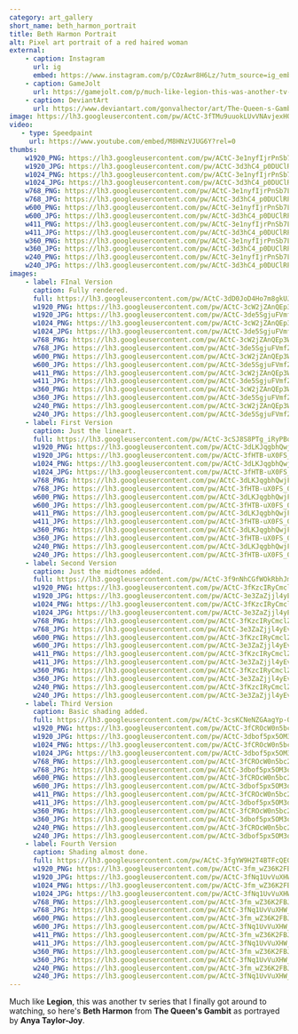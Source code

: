 ```yaml
---
category: art_gallery
short_name: beth_harmon_portrait
title: Beth Harmon Portrait
alt: Pixel art portrait of a red haired woman
external:
    - caption: Instagram
      url: ig
      embed: https://www.instagram.com/p/COzAwr8H6Lz/?utm_source=ig_embed&amp;utm_campaign=loading
    - caption: GameJolt
      url: https://gamejolt.com/p/much-like-legion-this-was-another-tv-series-that-i-finally-got-aro-gisjqzdj
    - caption: DeviantArt
      url: https://www.deviantart.com/gonvalhector/art/The-Queen-s-Gambit-879352538
image: https://lh3.googleusercontent.com/pw/ACtC-3fTMu9uuokLUvVNAvjexHQdDUsnLF0oGgrsCEbPq8eYS5pcYZEdzZmCfv23AJw2BP4m-DPKu0LyTdgn3J9kxnWJcYC9LdcXxhLuuxHnXFMftQqWgT4vkIVwGL3k19EOUEr0jOuvLiIiUsPbrQ3Ox8hD=w1200-h630-no?authuser=0
video:
   - type: Speedpaint
     url: https://www.youtube.com/embed/M8HNzVJUG6Y?rel=0
thumbs:
    w1920_PNG: https://lh3.googleusercontent.com/pw/ACtC-3e1nyfIjrPnSb7Lt0MHMw_Tx928VPVhDu7399emYvMZJaArV9i3AYMyU7hEyAY14-17cv0Nm15_EPYi9FjcwZ8_407HrbO-935XpcZyFZF0Qm7IAnj_TQKiAvSz0vf2dOHPlNJiX3rxeuizCSyVJ3vf=w355
    w1920_JPG: https://lh3.googleusercontent.com/pw/ACtC-3d3hC4_p0DUClRPEQ2rc_WL8ZJ-TyJSTnETx6lyJRLH1pcNqZtD-xXTCARta13rsiT9G6VrvYwCR57sQ3A57SLRoSnWHjV_ZkpFZQ6Qu-xflFzz5MgjwWwouDCl_wWux0rjeTDlSTyBuEdGr9nkRWTA=w355
    w1024_PNG: https://lh3.googleusercontent.com/pw/ACtC-3e1nyfIjrPnSb7Lt0MHMw_Tx928VPVhDu7399emYvMZJaArV9i3AYMyU7hEyAY14-17cv0Nm15_EPYi9FjcwZ8_407HrbO-935XpcZyFZF0Qm7IAnj_TQKiAvSz0vf2dOHPlNJiX3rxeuizCSyVJ3vf=w284
    w1024_JPG: https://lh3.googleusercontent.com/pw/ACtC-3d3hC4_p0DUClRPEQ2rc_WL8ZJ-TyJSTnETx6lyJRLH1pcNqZtD-xXTCARta13rsiT9G6VrvYwCR57sQ3A57SLRoSnWHjV_ZkpFZQ6Qu-xflFzz5MgjwWwouDCl_wWux0rjeTDlSTyBuEdGr9nkRWTA=w284
    w768_PNG: https://lh3.googleusercontent.com/pw/ACtC-3e1nyfIjrPnSb7Lt0MHMw_Tx928VPVhDu7399emYvMZJaArV9i3AYMyU7hEyAY14-17cv0Nm15_EPYi9FjcwZ8_407HrbO-935XpcZyFZF0Qm7IAnj_TQKiAvSz0vf2dOHPlNJiX3rxeuizCSyVJ3vf=w213
    w768_JPG: https://lh3.googleusercontent.com/pw/ACtC-3d3hC4_p0DUClRPEQ2rc_WL8ZJ-TyJSTnETx6lyJRLH1pcNqZtD-xXTCARta13rsiT9G6VrvYwCR57sQ3A57SLRoSnWHjV_ZkpFZQ6Qu-xflFzz5MgjwWwouDCl_wWux0rjeTDlSTyBuEdGr9nkRWTA=w213
    w600_PNG: https://lh3.googleusercontent.com/pw/ACtC-3e1nyfIjrPnSb7Lt0MHMw_Tx928VPVhDu7399emYvMZJaArV9i3AYMyU7hEyAY14-17cv0Nm15_EPYi9FjcwZ8_407HrbO-935XpcZyFZF0Qm7IAnj_TQKiAvSz0vf2dOHPlNJiX3rxeuizCSyVJ3vf=w166
    w600_JPG: https://lh3.googleusercontent.com/pw/ACtC-3d3hC4_p0DUClRPEQ2rc_WL8ZJ-TyJSTnETx6lyJRLH1pcNqZtD-xXTCARta13rsiT9G6VrvYwCR57sQ3A57SLRoSnWHjV_ZkpFZQ6Qu-xflFzz5MgjwWwouDCl_wWux0rjeTDlSTyBuEdGr9nkRWTA=w166
    w411_PNG: https://lh3.googleusercontent.com/pw/ACtC-3e1nyfIjrPnSb7Lt0MHMw_Tx928VPVhDu7399emYvMZJaArV9i3AYMyU7hEyAY14-17cv0Nm15_EPYi9FjcwZ8_407HrbO-935XpcZyFZF0Qm7IAnj_TQKiAvSz0vf2dOHPlNJiX3rxeuizCSyVJ3vf=w114
    w411_JPG: https://lh3.googleusercontent.com/pw/ACtC-3d3hC4_p0DUClRPEQ2rc_WL8ZJ-TyJSTnETx6lyJRLH1pcNqZtD-xXTCARta13rsiT9G6VrvYwCR57sQ3A57SLRoSnWHjV_ZkpFZQ6Qu-xflFzz5MgjwWwouDCl_wWux0rjeTDlSTyBuEdGr9nkRWTA=w114
    w360_PNG: https://lh3.googleusercontent.com/pw/ACtC-3e1nyfIjrPnSb7Lt0MHMw_Tx928VPVhDu7399emYvMZJaArV9i3AYMyU7hEyAY14-17cv0Nm15_EPYi9FjcwZ8_407HrbO-935XpcZyFZF0Qm7IAnj_TQKiAvSz0vf2dOHPlNJiX3rxeuizCSyVJ3vf=w100
    w360_JPG: https://lh3.googleusercontent.com/pw/ACtC-3d3hC4_p0DUClRPEQ2rc_WL8ZJ-TyJSTnETx6lyJRLH1pcNqZtD-xXTCARta13rsiT9G6VrvYwCR57sQ3A57SLRoSnWHjV_ZkpFZQ6Qu-xflFzz5MgjwWwouDCl_wWux0rjeTDlSTyBuEdGr9nkRWTA=w100
    w240_PNG: https://lh3.googleusercontent.com/pw/ACtC-3e1nyfIjrPnSb7Lt0MHMw_Tx928VPVhDu7399emYvMZJaArV9i3AYMyU7hEyAY14-17cv0Nm15_EPYi9FjcwZ8_407HrbO-935XpcZyFZF0Qm7IAnj_TQKiAvSz0vf2dOHPlNJiX3rxeuizCSyVJ3vf=w66
    w240_JPG: https://lh3.googleusercontent.com/pw/ACtC-3d3hC4_p0DUClRPEQ2rc_WL8ZJ-TyJSTnETx6lyJRLH1pcNqZtD-xXTCARta13rsiT9G6VrvYwCR57sQ3A57SLRoSnWHjV_ZkpFZQ6Qu-xflFzz5MgjwWwouDCl_wWux0rjeTDlSTyBuEdGr9nkRWTA=w66
images:
    - label: FInal Version
      caption: Fully rendered.
      full: https://lh3.googleusercontent.com/pw/ACtC-3dD0JoD4Ho7m8gkUJ7IQMPxAeq5-gLqYuTUCwx9oxFf7f00FyfoBzNYRkMy6JFAxJUx7D3RONHlQwUgXt-SK1zYUgLGBWYsSrcRttBGLHt03Km2iquhA0B2IXqy7pkRgTzzIHFt4BRs0PVyr1RGueJU=w1080
      w1920_PNG: https://lh3.googleusercontent.com/pw/ACtC-3cW2jZAnQEp3W2eM3mqyqHL0Zh6vLqusm0sjbq_mrQfLIbAFmcsZy3xLPsbHmz7XPhbXVACQ-tSWYl1n76eFoJNWdc1ePA9B3NfWq98_J8MG_dDnYywevwV6K3esmKVZGO4EBTDLMtNC5AIULZr_mHU=w850
      w1920_JPG: https://lh3.googleusercontent.com/pw/ACtC-3de5SgjuFVmfZh2SBpEdJnFOaaNhL8UFmATt4p4lpihh49dYLGRqzVZLHA3MZ90Sah-A78aMwWpUmIaOrqtOM7tp1R3tyImWxw5aKIaBK_qwqDxjiTLyXuyKTY0fo02xeE942B5wPJAecq5JgyOHBdF=w850
      w1024_PNG: https://lh3.googleusercontent.com/pw/ACtC-3cW2jZAnQEp3W2eM3mqyqHL0Zh6vLqusm0sjbq_mrQfLIbAFmcsZy3xLPsbHmz7XPhbXVACQ-tSWYl1n76eFoJNWdc1ePA9B3NfWq98_J8MG_dDnYywevwV6K3esmKVZGO4EBTDLMtNC5AIULZr_mHU=w711
      w1024_JPG: https://lh3.googleusercontent.com/pw/ACtC-3de5SgjuFVmfZh2SBpEdJnFOaaNhL8UFmATt4p4lpihh49dYLGRqzVZLHA3MZ90Sah-A78aMwWpUmIaOrqtOM7tp1R3tyImWxw5aKIaBK_qwqDxjiTLyXuyKTY0fo02xeE942B5wPJAecq5JgyOHBdF=w711
      w768_PNG: https://lh3.googleusercontent.com/pw/ACtC-3cW2jZAnQEp3W2eM3mqyqHL0Zh6vLqusm0sjbq_mrQfLIbAFmcsZy3xLPsbHmz7XPhbXVACQ-tSWYl1n76eFoJNWdc1ePA9B3NfWq98_J8MG_dDnYywevwV6K3esmKVZGO4EBTDLMtNC5AIULZr_mHU=w533
      w768_JPG: https://lh3.googleusercontent.com/pw/ACtC-3de5SgjuFVmfZh2SBpEdJnFOaaNhL8UFmATt4p4lpihh49dYLGRqzVZLHA3MZ90Sah-A78aMwWpUmIaOrqtOM7tp1R3tyImWxw5aKIaBK_qwqDxjiTLyXuyKTY0fo02xeE942B5wPJAecq5JgyOHBdF=w533
      w600_PNG: https://lh3.googleusercontent.com/pw/ACtC-3cW2jZAnQEp3W2eM3mqyqHL0Zh6vLqusm0sjbq_mrQfLIbAFmcsZy3xLPsbHmz7XPhbXVACQ-tSWYl1n76eFoJNWdc1ePA9B3NfWq98_J8MG_dDnYywevwV6K3esmKVZGO4EBTDLMtNC5AIULZr_mHU=w416
      w600_JPG: https://lh3.googleusercontent.com/pw/ACtC-3de5SgjuFVmfZh2SBpEdJnFOaaNhL8UFmATt4p4lpihh49dYLGRqzVZLHA3MZ90Sah-A78aMwWpUmIaOrqtOM7tp1R3tyImWxw5aKIaBK_qwqDxjiTLyXuyKTY0fo02xeE942B5wPJAecq5JgyOHBdF=w416
      w411_PNG: https://lh3.googleusercontent.com/pw/ACtC-3cW2jZAnQEp3W2eM3mqyqHL0Zh6vLqusm0sjbq_mrQfLIbAFmcsZy3xLPsbHmz7XPhbXVACQ-tSWYl1n76eFoJNWdc1ePA9B3NfWq98_J8MG_dDnYywevwV6K3esmKVZGO4EBTDLMtNC5AIULZr_mHU=w285
      w411_JPG: https://lh3.googleusercontent.com/pw/ACtC-3de5SgjuFVmfZh2SBpEdJnFOaaNhL8UFmATt4p4lpihh49dYLGRqzVZLHA3MZ90Sah-A78aMwWpUmIaOrqtOM7tp1R3tyImWxw5aKIaBK_qwqDxjiTLyXuyKTY0fo02xeE942B5wPJAecq5JgyOHBdF=w285
      w360_PNG: https://lh3.googleusercontent.com/pw/ACtC-3cW2jZAnQEp3W2eM3mqyqHL0Zh6vLqusm0sjbq_mrQfLIbAFmcsZy3xLPsbHmz7XPhbXVACQ-tSWYl1n76eFoJNWdc1ePA9B3NfWq98_J8MG_dDnYywevwV6K3esmKVZGO4EBTDLMtNC5AIULZr_mHU=w250
      w360_JPG: https://lh3.googleusercontent.com/pw/ACtC-3de5SgjuFVmfZh2SBpEdJnFOaaNhL8UFmATt4p4lpihh49dYLGRqzVZLHA3MZ90Sah-A78aMwWpUmIaOrqtOM7tp1R3tyImWxw5aKIaBK_qwqDxjiTLyXuyKTY0fo02xeE942B5wPJAecq5JgyOHBdF=w250
      w240_PNG: https://lh3.googleusercontent.com/pw/ACtC-3cW2jZAnQEp3W2eM3mqyqHL0Zh6vLqusm0sjbq_mrQfLIbAFmcsZy3xLPsbHmz7XPhbXVACQ-tSWYl1n76eFoJNWdc1ePA9B3NfWq98_J8MG_dDnYywevwV6K3esmKVZGO4EBTDLMtNC5AIULZr_mHU=w166
      w240_JPG: https://lh3.googleusercontent.com/pw/ACtC-3de5SgjuFVmfZh2SBpEdJnFOaaNhL8UFmATt4p4lpihh49dYLGRqzVZLHA3MZ90Sah-A78aMwWpUmIaOrqtOM7tp1R3tyImWxw5aKIaBK_qwqDxjiTLyXuyKTY0fo02xeE942B5wPJAecq5JgyOHBdF=w166
    - label: First Version
      caption: Just the lineart.
      full: https://lh3.googleusercontent.com/pw/ACtC-3cSJ8S8PTg_iRyPBoK98SmScdTbmlP6Y-Z_VMTHL8lbsIT7w0HR7yhTpANNFmrnf5TGd6BYLNJqbAADo-v_7IyMw5yG0MgEQrtGEbedB40hlNwP70_O34QGAJTH6svANw5X6Jb4RoRn5fy6fursvfIf=w1080
      w1920_PNG: https://lh3.googleusercontent.com/pw/ACtC-3dLKJqgbhQwjF0e9Ssa5wflF9XDdjOBSwdUhRTSz8dYZ-lmsiFpI-jsk0e4AHjLA1wK8EJgA8aDioXRiZ8YDG6SsM2Knd4pAjhrmsfaCrN37wlWEOxzU_A6PeQ8IMNH4qkM0PDwZDqY3584qoCWvjA9=w850
      w1920_JPG: https://lh3.googleusercontent.com/pw/ACtC-3fHTB-uX0FS_0Kk-ggHNRAVYAHiMFfsPVXkT9khQsEe99dBImcJU40iiWnIDdu11uXpzQPEc0gMgoocw9MXA0viPwCPFWQN3TwZ4EpFUaQqzIFQn0SB05-t4nGVXwGOP4OaW1HMNZBjapI3PgXYe1DA=w850
      w1024_PNG: https://lh3.googleusercontent.com/pw/ACtC-3dLKJqgbhQwjF0e9Ssa5wflF9XDdjOBSwdUhRTSz8dYZ-lmsiFpI-jsk0e4AHjLA1wK8EJgA8aDioXRiZ8YDG6SsM2Knd4pAjhrmsfaCrN37wlWEOxzU_A6PeQ8IMNH4qkM0PDwZDqY3584qoCWvjA9=w711
      w1024_JPG: https://lh3.googleusercontent.com/pw/ACtC-3fHTB-uX0FS_0Kk-ggHNRAVYAHiMFfsPVXkT9khQsEe99dBImcJU40iiWnIDdu11uXpzQPEc0gMgoocw9MXA0viPwCPFWQN3TwZ4EpFUaQqzIFQn0SB05-t4nGVXwGOP4OaW1HMNZBjapI3PgXYe1DA=w711
      w768_PNG: https://lh3.googleusercontent.com/pw/ACtC-3dLKJqgbhQwjF0e9Ssa5wflF9XDdjOBSwdUhRTSz8dYZ-lmsiFpI-jsk0e4AHjLA1wK8EJgA8aDioXRiZ8YDG6SsM2Knd4pAjhrmsfaCrN37wlWEOxzU_A6PeQ8IMNH4qkM0PDwZDqY3584qoCWvjA9=w533
      w768_JPG: https://lh3.googleusercontent.com/pw/ACtC-3fHTB-uX0FS_0Kk-ggHNRAVYAHiMFfsPVXkT9khQsEe99dBImcJU40iiWnIDdu11uXpzQPEc0gMgoocw9MXA0viPwCPFWQN3TwZ4EpFUaQqzIFQn0SB05-t4nGVXwGOP4OaW1HMNZBjapI3PgXYe1DA=w533
      w600_PNG: https://lh3.googleusercontent.com/pw/ACtC-3dLKJqgbhQwjF0e9Ssa5wflF9XDdjOBSwdUhRTSz8dYZ-lmsiFpI-jsk0e4AHjLA1wK8EJgA8aDioXRiZ8YDG6SsM2Knd4pAjhrmsfaCrN37wlWEOxzU_A6PeQ8IMNH4qkM0PDwZDqY3584qoCWvjA9=w416
      w600_JPG: https://lh3.googleusercontent.com/pw/ACtC-3fHTB-uX0FS_0Kk-ggHNRAVYAHiMFfsPVXkT9khQsEe99dBImcJU40iiWnIDdu11uXpzQPEc0gMgoocw9MXA0viPwCPFWQN3TwZ4EpFUaQqzIFQn0SB05-t4nGVXwGOP4OaW1HMNZBjapI3PgXYe1DA=w416
      w411_PNG: https://lh3.googleusercontent.com/pw/ACtC-3dLKJqgbhQwjF0e9Ssa5wflF9XDdjOBSwdUhRTSz8dYZ-lmsiFpI-jsk0e4AHjLA1wK8EJgA8aDioXRiZ8YDG6SsM2Knd4pAjhrmsfaCrN37wlWEOxzU_A6PeQ8IMNH4qkM0PDwZDqY3584qoCWvjA9=w285
      w411_JPG: https://lh3.googleusercontent.com/pw/ACtC-3fHTB-uX0FS_0Kk-ggHNRAVYAHiMFfsPVXkT9khQsEe99dBImcJU40iiWnIDdu11uXpzQPEc0gMgoocw9MXA0viPwCPFWQN3TwZ4EpFUaQqzIFQn0SB05-t4nGVXwGOP4OaW1HMNZBjapI3PgXYe1DA=w285
      w360_PNG: https://lh3.googleusercontent.com/pw/ACtC-3dLKJqgbhQwjF0e9Ssa5wflF9XDdjOBSwdUhRTSz8dYZ-lmsiFpI-jsk0e4AHjLA1wK8EJgA8aDioXRiZ8YDG6SsM2Knd4pAjhrmsfaCrN37wlWEOxzU_A6PeQ8IMNH4qkM0PDwZDqY3584qoCWvjA9=w250
      w360_JPG: https://lh3.googleusercontent.com/pw/ACtC-3fHTB-uX0FS_0Kk-ggHNRAVYAHiMFfsPVXkT9khQsEe99dBImcJU40iiWnIDdu11uXpzQPEc0gMgoocw9MXA0viPwCPFWQN3TwZ4EpFUaQqzIFQn0SB05-t4nGVXwGOP4OaW1HMNZBjapI3PgXYe1DA=w250
      w240_PNG: https://lh3.googleusercontent.com/pw/ACtC-3dLKJqgbhQwjF0e9Ssa5wflF9XDdjOBSwdUhRTSz8dYZ-lmsiFpI-jsk0e4AHjLA1wK8EJgA8aDioXRiZ8YDG6SsM2Knd4pAjhrmsfaCrN37wlWEOxzU_A6PeQ8IMNH4qkM0PDwZDqY3584qoCWvjA9=w166
      w240_JPG: https://lh3.googleusercontent.com/pw/ACtC-3fHTB-uX0FS_0Kk-ggHNRAVYAHiMFfsPVXkT9khQsEe99dBImcJU40iiWnIDdu11uXpzQPEc0gMgoocw9MXA0viPwCPFWQN3TwZ4EpFUaQqzIFQn0SB05-t4nGVXwGOP4OaW1HMNZBjapI3PgXYe1DA=w166
    - label: Second Version
      caption: Just the midtones added.
      full: https://lh3.googleusercontent.com/pw/ACtC-3f9nNhCGfWOkRbhJmS7Q_mXgQQw-B31iIIjGyzb9xGPDxq3N_P-LsLiHVIlyVM4xAX3E1oDkRSRjJwqg4W9NeZJ7W6NwyJ1iMvN5Q-vTBUK1YSk_H3ykh70HyBrB_xkxpgG1db1zuuFgwEeFfZF8d41=w1080
      w1920_PNG: https://lh3.googleusercontent.com/pw/ACtC-3fKzcIRyCmclZ_PlDxYcn576HDZwKmjRE_J2R6qxOQasAbUnddiW-T1jmCZLy9-eUcBoNcos3o2QtUeK5KBogMn8zOZVun3y8Ni8vpMdn_CUDY7_J0hhAhK2iZRbZqLI_6ljMmWB-_DLOOjDe5y-PX8=w850
      w1920_JPG: https://lh3.googleusercontent.com/pw/ACtC-3e3ZaZjjl4yEv-KMDZPPKFTf7Lp89to0uf-jbkJPNDzDxWnKxElwjcFdRTQnaajxWcCdElgBCJFEvlVMECRu4BT_iOD5723QyuP-coDGPi_iZ0axPZAz6NWrs7ghfj51Q90KwrBO5wIqJIy87ybHwxx=w850
      w1024_PNG: https://lh3.googleusercontent.com/pw/ACtC-3fKzcIRyCmclZ_PlDxYcn576HDZwKmjRE_J2R6qxOQasAbUnddiW-T1jmCZLy9-eUcBoNcos3o2QtUeK5KBogMn8zOZVun3y8Ni8vpMdn_CUDY7_J0hhAhK2iZRbZqLI_6ljMmWB-_DLOOjDe5y-PX8=w711
      w1024_JPG: https://lh3.googleusercontent.com/pw/ACtC-3e3ZaZjjl4yEv-KMDZPPKFTf7Lp89to0uf-jbkJPNDzDxWnKxElwjcFdRTQnaajxWcCdElgBCJFEvlVMECRu4BT_iOD5723QyuP-coDGPi_iZ0axPZAz6NWrs7ghfj51Q90KwrBO5wIqJIy87ybHwxx=w711
      w768_PNG: https://lh3.googleusercontent.com/pw/ACtC-3fKzcIRyCmclZ_PlDxYcn576HDZwKmjRE_J2R6qxOQasAbUnddiW-T1jmCZLy9-eUcBoNcos3o2QtUeK5KBogMn8zOZVun3y8Ni8vpMdn_CUDY7_J0hhAhK2iZRbZqLI_6ljMmWB-_DLOOjDe5y-PX8=w533
      w768_JPG: https://lh3.googleusercontent.com/pw/ACtC-3e3ZaZjjl4yEv-KMDZPPKFTf7Lp89to0uf-jbkJPNDzDxWnKxElwjcFdRTQnaajxWcCdElgBCJFEvlVMECRu4BT_iOD5723QyuP-coDGPi_iZ0axPZAz6NWrs7ghfj51Q90KwrBO5wIqJIy87ybHwxx=w533
      w600_PNG: https://lh3.googleusercontent.com/pw/ACtC-3fKzcIRyCmclZ_PlDxYcn576HDZwKmjRE_J2R6qxOQasAbUnddiW-T1jmCZLy9-eUcBoNcos3o2QtUeK5KBogMn8zOZVun3y8Ni8vpMdn_CUDY7_J0hhAhK2iZRbZqLI_6ljMmWB-_DLOOjDe5y-PX8=w416
      w600_JPG: https://lh3.googleusercontent.com/pw/ACtC-3e3ZaZjjl4yEv-KMDZPPKFTf7Lp89to0uf-jbkJPNDzDxWnKxElwjcFdRTQnaajxWcCdElgBCJFEvlVMECRu4BT_iOD5723QyuP-coDGPi_iZ0axPZAz6NWrs7ghfj51Q90KwrBO5wIqJIy87ybHwxx=w416
      w411_PNG: https://lh3.googleusercontent.com/pw/ACtC-3fKzcIRyCmclZ_PlDxYcn576HDZwKmjRE_J2R6qxOQasAbUnddiW-T1jmCZLy9-eUcBoNcos3o2QtUeK5KBogMn8zOZVun3y8Ni8vpMdn_CUDY7_J0hhAhK2iZRbZqLI_6ljMmWB-_DLOOjDe5y-PX8=w285
      w411_JPG: https://lh3.googleusercontent.com/pw/ACtC-3e3ZaZjjl4yEv-KMDZPPKFTf7Lp89to0uf-jbkJPNDzDxWnKxElwjcFdRTQnaajxWcCdElgBCJFEvlVMECRu4BT_iOD5723QyuP-coDGPi_iZ0axPZAz6NWrs7ghfj51Q90KwrBO5wIqJIy87ybHwxx=w285
      w360_PNG: https://lh3.googleusercontent.com/pw/ACtC-3fKzcIRyCmclZ_PlDxYcn576HDZwKmjRE_J2R6qxOQasAbUnddiW-T1jmCZLy9-eUcBoNcos3o2QtUeK5KBogMn8zOZVun3y8Ni8vpMdn_CUDY7_J0hhAhK2iZRbZqLI_6ljMmWB-_DLOOjDe5y-PX8=w250
      w360_JPG: https://lh3.googleusercontent.com/pw/ACtC-3e3ZaZjjl4yEv-KMDZPPKFTf7Lp89to0uf-jbkJPNDzDxWnKxElwjcFdRTQnaajxWcCdElgBCJFEvlVMECRu4BT_iOD5723QyuP-coDGPi_iZ0axPZAz6NWrs7ghfj51Q90KwrBO5wIqJIy87ybHwxx=w250
      w240_PNG: https://lh3.googleusercontent.com/pw/ACtC-3fKzcIRyCmclZ_PlDxYcn576HDZwKmjRE_J2R6qxOQasAbUnddiW-T1jmCZLy9-eUcBoNcos3o2QtUeK5KBogMn8zOZVun3y8Ni8vpMdn_CUDY7_J0hhAhK2iZRbZqLI_6ljMmWB-_DLOOjDe5y-PX8=w166
      w240_JPG: https://lh3.googleusercontent.com/pw/ACtC-3e3ZaZjjl4yEv-KMDZPPKFTf7Lp89to0uf-jbkJPNDzDxWnKxElwjcFdRTQnaajxWcCdElgBCJFEvlVMECRu4BT_iOD5723QyuP-coDGPi_iZ0axPZAz6NWrs7ghfj51Q90KwrBO5wIqJIy87ybHwxx=w166
    - label: Third Version
      caption: Basic shading added.
      full: https://lh3.googleusercontent.com/pw/ACtC-3csKCNeNZGAagYp-OTXOqT5J9y751e5lwu8fyDxEQaiXY7zknF6FDIb_t1uQVqKBRhBThNikV9FdmjOC1FkMNZsq-ybQjSn_oo_C-3-5bzNPdWjN_h66n5WaQBMU110hxcDVS8fL7dO-VINqS8uUEkm=w1080
      w1920_PNG: https://lh3.googleusercontent.com/pw/ACtC-3fCROcW0n5bc2xzCtoGkwHg5qg0fGmZWE6ruuNU2XsqInEvTK6u4rQgOg4y5x8qzuE-C976oaFAOX2uoF437Rpu1EZyTGPm-cY9heAC5uxoM_-R2s8-s6KO7tR_kAjDF_UHyY6JfaXZBVP94rASQhd_=w850
      w1920_JPG: https://lh3.googleusercontent.com/pw/ACtC-3dbof5px5OM3q96i3YcJYSIydoPtKoMgDdSvbXAW8jfxo9x7xAtaM9m587VTfdARxyNWpmpmj7mM9mOpslm8ULdpyRvyp6DcipdvjHChIMOFPfNjQjzE0_nrUpvgxMuQBXcZPW01x4x7TREjByG39cS=w850
      w1024_PNG: https://lh3.googleusercontent.com/pw/ACtC-3fCROcW0n5bc2xzCtoGkwHg5qg0fGmZWE6ruuNU2XsqInEvTK6u4rQgOg4y5x8qzuE-C976oaFAOX2uoF437Rpu1EZyTGPm-cY9heAC5uxoM_-R2s8-s6KO7tR_kAjDF_UHyY6JfaXZBVP94rASQhd_=w711
      w1024_JPG: https://lh3.googleusercontent.com/pw/ACtC-3dbof5px5OM3q96i3YcJYSIydoPtKoMgDdSvbXAW8jfxo9x7xAtaM9m587VTfdARxyNWpmpmj7mM9mOpslm8ULdpyRvyp6DcipdvjHChIMOFPfNjQjzE0_nrUpvgxMuQBXcZPW01x4x7TREjByG39cS=w711
      w768_PNG: https://lh3.googleusercontent.com/pw/ACtC-3fCROcW0n5bc2xzCtoGkwHg5qg0fGmZWE6ruuNU2XsqInEvTK6u4rQgOg4y5x8qzuE-C976oaFAOX2uoF437Rpu1EZyTGPm-cY9heAC5uxoM_-R2s8-s6KO7tR_kAjDF_UHyY6JfaXZBVP94rASQhd_=w533
      w768_JPG: https://lh3.googleusercontent.com/pw/ACtC-3dbof5px5OM3q96i3YcJYSIydoPtKoMgDdSvbXAW8jfxo9x7xAtaM9m587VTfdARxyNWpmpmj7mM9mOpslm8ULdpyRvyp6DcipdvjHChIMOFPfNjQjzE0_nrUpvgxMuQBXcZPW01x4x7TREjByG39cS=w533
      w600_PNG: https://lh3.googleusercontent.com/pw/ACtC-3fCROcW0n5bc2xzCtoGkwHg5qg0fGmZWE6ruuNU2XsqInEvTK6u4rQgOg4y5x8qzuE-C976oaFAOX2uoF437Rpu1EZyTGPm-cY9heAC5uxoM_-R2s8-s6KO7tR_kAjDF_UHyY6JfaXZBVP94rASQhd_=w416
      w600_JPG: https://lh3.googleusercontent.com/pw/ACtC-3dbof5px5OM3q96i3YcJYSIydoPtKoMgDdSvbXAW8jfxo9x7xAtaM9m587VTfdARxyNWpmpmj7mM9mOpslm8ULdpyRvyp6DcipdvjHChIMOFPfNjQjzE0_nrUpvgxMuQBXcZPW01x4x7TREjByG39cS=w416
      w411_PNG: https://lh3.googleusercontent.com/pw/ACtC-3fCROcW0n5bc2xzCtoGkwHg5qg0fGmZWE6ruuNU2XsqInEvTK6u4rQgOg4y5x8qzuE-C976oaFAOX2uoF437Rpu1EZyTGPm-cY9heAC5uxoM_-R2s8-s6KO7tR_kAjDF_UHyY6JfaXZBVP94rASQhd_=w285
      w411_JPG: https://lh3.googleusercontent.com/pw/ACtC-3dbof5px5OM3q96i3YcJYSIydoPtKoMgDdSvbXAW8jfxo9x7xAtaM9m587VTfdARxyNWpmpmj7mM9mOpslm8ULdpyRvyp6DcipdvjHChIMOFPfNjQjzE0_nrUpvgxMuQBXcZPW01x4x7TREjByG39cS=w285
      w360_PNG: https://lh3.googleusercontent.com/pw/ACtC-3fCROcW0n5bc2xzCtoGkwHg5qg0fGmZWE6ruuNU2XsqInEvTK6u4rQgOg4y5x8qzuE-C976oaFAOX2uoF437Rpu1EZyTGPm-cY9heAC5uxoM_-R2s8-s6KO7tR_kAjDF_UHyY6JfaXZBVP94rASQhd_=w250
      w360_JPG: https://lh3.googleusercontent.com/pw/ACtC-3dbof5px5OM3q96i3YcJYSIydoPtKoMgDdSvbXAW8jfxo9x7xAtaM9m587VTfdARxyNWpmpmj7mM9mOpslm8ULdpyRvyp6DcipdvjHChIMOFPfNjQjzE0_nrUpvgxMuQBXcZPW01x4x7TREjByG39cS=w250
      w240_PNG: https://lh3.googleusercontent.com/pw/ACtC-3fCROcW0n5bc2xzCtoGkwHg5qg0fGmZWE6ruuNU2XsqInEvTK6u4rQgOg4y5x8qzuE-C976oaFAOX2uoF437Rpu1EZyTGPm-cY9heAC5uxoM_-R2s8-s6KO7tR_kAjDF_UHyY6JfaXZBVP94rASQhd_=w166
      w240_JPG: https://lh3.googleusercontent.com/pw/ACtC-3dbof5px5OM3q96i3YcJYSIydoPtKoMgDdSvbXAW8jfxo9x7xAtaM9m587VTfdARxyNWpmpmj7mM9mOpslm8ULdpyRvyp6DcipdvjHChIMOFPfNjQjzE0_nrUpvgxMuQBXcZPW01x4x7TREjByG39cS=w166
    - label: Fourth Version
      caption: Shading almost done.
      full: https://lh3.googleusercontent.com/pw/ACtC-3fgYW9H2T4BTFcQEGsVU0yQYxPRDzOn4faUc6kK21t4hJYS33cIayXCLdWudg-SHUb6UbC4Xw4ifdVxb3YJFB_GQGDLmbnYcPH-mcujNFv5MqIadfFucgI0j578YiCFuEJwcHIFFyQrUq1gXou1BQmv=w1080
      w1920_PNG: https://lh3.googleusercontent.com/pw/ACtC-3fm_wZ36K2FBJyjT8blzIHdYOaoqt_Vjgau0Xystg7XJeXlgopS4KjePAZLbyBU4JVgLF1dGiDWCc_zsPmY3dyhWszCnfr-udcbntWSM-F5sDsyMcf5GTEoRBgLQQCdUwXOCPHlkh-AFGuNfOhenynp=w850
      w1920_JPG: https://lh3.googleusercontent.com/pw/ACtC-3fNq1UvVuXHW_azp7e6eL8k2k0W4a8dFDnnpAWwD4j2u6D87YUhn_gKhhB5W2RH77s22XbtDbBc6VQbMGo2uvAz3v4xuwmYkeqrCgp0xIk_cMP-QBTRE87voWcUK7mN6dCYbZlINmtENEdEMbtFgVyM=w850
      w1024_PNG: https://lh3.googleusercontent.com/pw/ACtC-3fm_wZ36K2FBJyjT8blzIHdYOaoqt_Vjgau0Xystg7XJeXlgopS4KjePAZLbyBU4JVgLF1dGiDWCc_zsPmY3dyhWszCnfr-udcbntWSM-F5sDsyMcf5GTEoRBgLQQCdUwXOCPHlkh-AFGuNfOhenynp=w711
      w1024_JPG: https://lh3.googleusercontent.com/pw/ACtC-3fNq1UvVuXHW_azp7e6eL8k2k0W4a8dFDnnpAWwD4j2u6D87YUhn_gKhhB5W2RH77s22XbtDbBc6VQbMGo2uvAz3v4xuwmYkeqrCgp0xIk_cMP-QBTRE87voWcUK7mN6dCYbZlINmtENEdEMbtFgVyM=w711
      w768_PNG: https://lh3.googleusercontent.com/pw/ACtC-3fm_wZ36K2FBJyjT8blzIHdYOaoqt_Vjgau0Xystg7XJeXlgopS4KjePAZLbyBU4JVgLF1dGiDWCc_zsPmY3dyhWszCnfr-udcbntWSM-F5sDsyMcf5GTEoRBgLQQCdUwXOCPHlkh-AFGuNfOhenynp=w533
      w768_JPG: https://lh3.googleusercontent.com/pw/ACtC-3fNq1UvVuXHW_azp7e6eL8k2k0W4a8dFDnnpAWwD4j2u6D87YUhn_gKhhB5W2RH77s22XbtDbBc6VQbMGo2uvAz3v4xuwmYkeqrCgp0xIk_cMP-QBTRE87voWcUK7mN6dCYbZlINmtENEdEMbtFgVyM=w533
      w600_PNG: https://lh3.googleusercontent.com/pw/ACtC-3fm_wZ36K2FBJyjT8blzIHdYOaoqt_Vjgau0Xystg7XJeXlgopS4KjePAZLbyBU4JVgLF1dGiDWCc_zsPmY3dyhWszCnfr-udcbntWSM-F5sDsyMcf5GTEoRBgLQQCdUwXOCPHlkh-AFGuNfOhenynp=w416
      w600_JPG: https://lh3.googleusercontent.com/pw/ACtC-3fNq1UvVuXHW_azp7e6eL8k2k0W4a8dFDnnpAWwD4j2u6D87YUhn_gKhhB5W2RH77s22XbtDbBc6VQbMGo2uvAz3v4xuwmYkeqrCgp0xIk_cMP-QBTRE87voWcUK7mN6dCYbZlINmtENEdEMbtFgVyM=w416
      w411_PNG: https://lh3.googleusercontent.com/pw/ACtC-3fm_wZ36K2FBJyjT8blzIHdYOaoqt_Vjgau0Xystg7XJeXlgopS4KjePAZLbyBU4JVgLF1dGiDWCc_zsPmY3dyhWszCnfr-udcbntWSM-F5sDsyMcf5GTEoRBgLQQCdUwXOCPHlkh-AFGuNfOhenynp=w285
      w411_JPG: https://lh3.googleusercontent.com/pw/ACtC-3fNq1UvVuXHW_azp7e6eL8k2k0W4a8dFDnnpAWwD4j2u6D87YUhn_gKhhB5W2RH77s22XbtDbBc6VQbMGo2uvAz3v4xuwmYkeqrCgp0xIk_cMP-QBTRE87voWcUK7mN6dCYbZlINmtENEdEMbtFgVyM=w285
      w360_PNG: https://lh3.googleusercontent.com/pw/ACtC-3fm_wZ36K2FBJyjT8blzIHdYOaoqt_Vjgau0Xystg7XJeXlgopS4KjePAZLbyBU4JVgLF1dGiDWCc_zsPmY3dyhWszCnfr-udcbntWSM-F5sDsyMcf5GTEoRBgLQQCdUwXOCPHlkh-AFGuNfOhenynp=w250
      w360_JPG: https://lh3.googleusercontent.com/pw/ACtC-3fNq1UvVuXHW_azp7e6eL8k2k0W4a8dFDnnpAWwD4j2u6D87YUhn_gKhhB5W2RH77s22XbtDbBc6VQbMGo2uvAz3v4xuwmYkeqrCgp0xIk_cMP-QBTRE87voWcUK7mN6dCYbZlINmtENEdEMbtFgVyM=w250
      w240_PNG: https://lh3.googleusercontent.com/pw/ACtC-3fm_wZ36K2FBJyjT8blzIHdYOaoqt_Vjgau0Xystg7XJeXlgopS4KjePAZLbyBU4JVgLF1dGiDWCc_zsPmY3dyhWszCnfr-udcbntWSM-F5sDsyMcf5GTEoRBgLQQCdUwXOCPHlkh-AFGuNfOhenynp=w166
      w240_JPG: https://lh3.googleusercontent.com/pw/ACtC-3fNq1UvVuXHW_azp7e6eL8k2k0W4a8dFDnnpAWwD4j2u6D87YUhn_gKhhB5W2RH77s22XbtDbBc6VQbMGo2uvAz3v4xuwmYkeqrCgp0xIk_cMP-QBTRE87voWcUK7mN6dCYbZlINmtENEdEMbtFgVyM=w166
---
```


Much like **Legion**, this was another tv series that I finally got around to watching, so here's **Beth Harmon** from **The Queen's Gambit** as portrayed by **Anya Taylor-Joy**.
